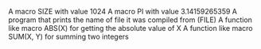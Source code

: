 A macro SIZE with value 1024
A macro PI with value 3.14159265359
A program that prints the name of file it was compiled from (FILE)
A function like macro ABS(X) for getting the absolute value of X
A function like macro SUM(X, Y) for summing two integers
